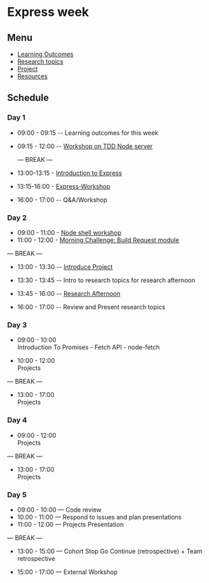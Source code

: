 # Express week

## Menu

- [Learning Outcomes](./learning-outcomes.md)
- [Research topics](./research-afternoon.md)
- [Project](./project.md)
- [Resources](./resources)

## Schedule

### Day 1

- 09:00 - 09:15 -- Learning outcomes for this week
- 09:15 - 12:00 
  -- [Workshop on TDD Node server](https://github.com/foundersandcoders/ws-tdd-node-server)
  
  — BREAK —


- 13:00-13:15 - [Introduction to Express](https://github.com/foundersandcoders/introduction-to-express)

- 13:15-16:00 - [Express-Workshop](https://github.com/foundersandcoders/express-workshop)
- 16:00 - 17:00
  -- Q&A/Workshop

### Day 2

- 09:00 - 11:00 - [Node shell workshop](https://github.com/foundersandcoders/Node-Shell-Workshop/)
- 11:00 - 12:00 - [Morning Challenge: Build Request module](https://github.com/foundersandcoders/mc-request-module-workshop)

— BREAK —

- 13:00 - 13:30
  -- [Introduce Project](./project.md)

- 13:30 - 13:45
  -- Intro to research topics for research afternoon

- 13:45 - 16:00
  -- [Research Afternoon](./research-afternoon.md)

- 16:00 - 17:00
  -- Review and Present research topics

### Day 3

- 09:00 - 10:00 <br /> Introduction To Promises - Fetch API - node-fetch

- 10:00 - 12:00 <br>
  Projects

— BREAK —

- 13:00 - 17:00<br>
  Projects

### Day 4

- 09:00 - 12:00 <br>
  Projects

— BREAK —

- 13:00 - 17:00 <br>
  Projects

### Day 5

- 09:00 - 10:00 — Code review 
- 10.00 - 11:00 — Respond to issues and plan presentations
- 11:00 - 12:00 — Projects Presentation

— BREAK —

- 13:00 - 15:00 — Cohort Stop Go Continue (retrospective) + Team retrospective

- 15:00 - 17:00 — External Workshop
